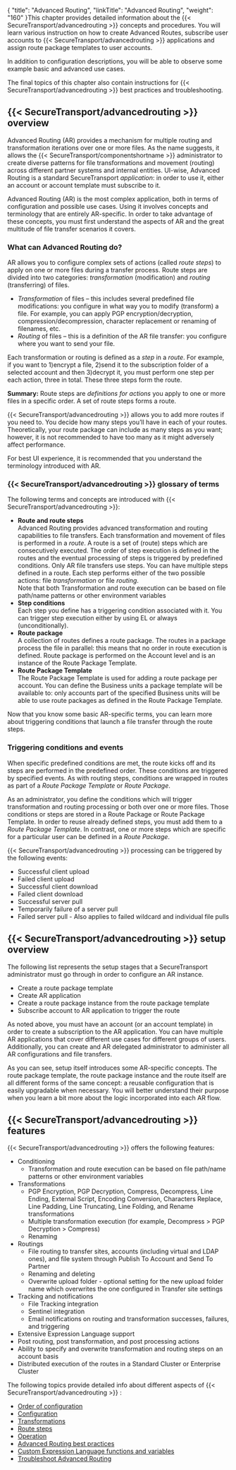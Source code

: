 {
    "title": "Advanced Routing",
    "linkTitle": "Advanced Routing",
    "weight": "160"
}This chapter provides detailed information about the {{< SecureTransport/advancedrouting  >}} concepts and procedures. You will learn various instruction on how to create Advanced Routes, subscribe user accounts to {{< SecureTransport/advancedrouting  >}} applications and assign route package templates to user accounts.

In addition to configuration descriptions, you will be able to observe some example basic and advanced use cases.

The final topics of this chapter also contain instructions for {{< SecureTransport/advancedrouting  >}} best practices and troubleshooting.

## {{< SecureTransport/advancedrouting  >}} overview

Advanced Routing (AR) provides a mechanism for multiple routing and transformation iterations over one or more files. As the name suggests, it allows the {{< SecureTransport/componentshortname  >}} administrator to create diverse patterns for file transformations and movement (routing) across different partner systems and internal entities. UI-wise, Advanced Routing is a standard SecureTransport *application*: in order to use it, either an account or account template must subscribe to it.

Advanced Routing (AR) is the most complex application, both in terms of configuration and possible use cases. Using it involves concepts and terminology that are entirely AR-specific. In order to take advantage of these concepts, you must first understand the aspects of AR and the great multitude of file transfer scenarios it covers.

### What can Advanced Routing do?

AR allows you to configure complex sets of actions (called *route steps*) to apply on one or more files during a transfer process. Route steps are divided into two categories: *transformation* (modification) and *routing* (transferring) of files.

-   *Transformation* of files – this includes several predefined file modifications: you configure in what way you to modify (transform) a file. For example, you can apply PGP encryption/decryption, compression/decompression, character replacement or renaming of filenames, etc.
-   *Routing* of files – this is a definition of the AR file transfer: you configure where you want to send your file.

Each transformation or routing is defined as a *step* in a *route*. For example, if you want to 1)encrypt a file, 2)send it to the subscription folder of a selected account and then 3)decrypt it, you must perform one step per each action, three in total. These three steps form the route.

**Summary:** Route steps are *definitions for actions* you apply to one or more files in a specific order. A set of route steps forms a route.

{{< SecureTransport/advancedrouting  >}} allows you to add more routes if you need to. You decide how many steps you’ll have in each of your routes. Theoretically, your route package can include as many steps as you want; however, it is not recommended to have too many as it might adversely affect performance.

For best UI experience, it is recommended that you understand the terminology introduced with AR.

### {{< SecureTransport/advancedrouting  >}} glossary of terms

The following terms and concepts are introduced with {{< SecureTransport/advancedrouting  >}}:

-   **Route and route steps**  
    Advanced Routing provides advanced transformation and routing capabilities to file transfers. Each transformation and movement of files is performed in a *route*. A route is a set of (route) steps which are consecutively executed. The order of step execution is defined in the routes and the eventual processing of steps is triggered by predefined conditions. Only AR file transfers use steps. You can have multiple steps defined in a route. Each step performs either of the two possible actions: file *transformation* or file *routing*.  
    Note that both Transformation and route execution can be based on file path/name patterns or other environment variables
-   **Step conditions**  
    Each step you define has a triggering condition associated with it. You can trigger step execution either by using EL or always (unconditionally).
-   **Route package**  
    A collection of routes defines a route package. The routes in a package process the file in parallel: this means that no order in route execution is defined. Route package is performed on the Account level and is an instance of the Route Package Template.
-   **Route Package Template**  
    The Route Package Template is used for adding a route package per account. You can define the Business units a package template will be available to: only accounts part of the specified Business units will be able to use route packages as defined in the Route Package Template.

Now that you know some basic AR-specific terms, you can learn more about triggering conditions that launch a file transfer through the route steps.

### Triggering conditions and events

When specific predefined conditions are met, the route kicks off and its steps are performed in the predefined order. These conditions are triggered by specified events. As with routing steps, conditions are wrapped in routes as part of a *Route Package Template* or *Route Package*.

As an administrator, you define the conditions which will trigger transformation and routing processing or both over one or more files. Those conditions or steps are stored in a Route Package or Route Package Template. In order to reuse already defined steps, you must add them to a *Route Package Template*. In contrast, one or more steps which are specific for a particular user can be defined in a *Route Package*.

{{< SecureTransport/advancedrouting  >}} processing can be triggered by the following events:

-   Successful client upload
-   Failed client upload
-   Successful client download
-   Failed client download
-   Successful server pull
-   Temporarily failure of a server pull
-   Failed server pull - Also applies to failed wildcard and individual file pulls

## {{< SecureTransport/advancedrouting  >}} setup overview

The following list represents the setup stages that a SecureTransport administrator must go through in order to configure an AR instance.

-   Create a route package template
-   Create AR application
-   Create a route package instance from the route package template
-   Subscribe account to AR application to trigger the route

As noted above, you must have an account (or an account template) in order to create a subscription to the AR application. You can have multiple AR applications that cover different use cases for different groups of users. Additionally, you can create and AR delegated administrator to administer all AR configurations and file transfers.

As you can see, setup itself introduces some AR-specific concepts. The route package template, the route package instance and the route itself are all different forms of the same concept: a reusable configuration that is easily upgradable when necessary. You will better understand their purpose when you learn a bit more about the logic incorporated into each AR flow.

## {{< SecureTransport/advancedrouting  >}} features

{{< SecureTransport/advancedrouting  >}} offers the following features:

-   Conditioning
    -   Transformation and route execution can be based on file path/name patterns or other environment variables
-   Transformations
    -   PGP Encryption, PGP Decryption, Compress, Decompress, Line Ending, External Script, Encoding Conversion, Characters Replace, Line Padding, Line Truncating, Line Folding, and Rename transformations
    -   Multiple transformation execution (for example, Decompress > PGP Decryption > Compress)
    -   Renaming
-   Routings
    -   File routing to transfer sites, accounts (including virtual and LDAP ones), and file system through Publish To Account and Send To Partner
    -   Renaming and deleting
    -   Overwrite upload folder - optional setting for the new upload folder name which overwrites the one configured in Transfer site settings
-   Tracking and notifications
    -   File Tracking integration
    -   Sentinel integration
    -   Email notifications on routing and transformation successes, failures, and triggering
-   Extensive Expression Language support
-   Post routing, post transformation, and post processing actions 
-   Ability to specify and overwrite transformation and routing steps on an account basis
-   Distributed execution of the routes in a Standard Cluster or Enterprise Cluster

The following topics provide detailed info about different aspects of {{< SecureTransport/advancedrouting  >}} :

-   [Order of configuration](c_st_order_of_configuration)
-   [Configuration](c_st_configuration)
-   [Transformations](c_st_route_step_transformations)
-   [Route steps](c_st_route_steps)
-   [Operation](c_st_operation)
-   [Advanced Routing best practices](c_st_advanced_routing_best_practices)
-   [Custom Expression Language functions and variables](r_st_custom_el_functions_variables)
-   [Troubleshoot Advanced Routing](c_st_troubleshooting)
